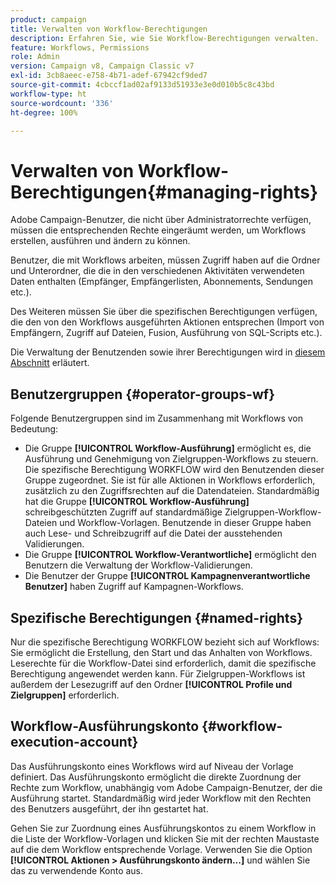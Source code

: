 ```yaml
---
product: campaign
title: Verwalten von Workflow-Berechtigungen
description: Erfahren Sie, wie Sie Workflow-Berechtigungen verwalten.
feature: Workflows, Permissions
role: Admin
version: Campaign v8, Campaign Classic v7
exl-id: 3cb8aeec-e758-4b71-adef-67942cf9ded7
source-git-commit: 4cbccf1ad02af9133d51933e3e0d010b5c8c43bd
workflow-type: ht
source-wordcount: '336'
ht-degree: 100%

---
```


# Verwalten von Workflow-Berechtigungen{#managing-rights}



Adobe Campaign-Benutzer, die nicht über Administratorrechte verfügen, müssen die entsprechenden Rechte eingeräumt werden, um Workflows erstellen, ausführen und ändern zu können.

Benutzer, die mit Workflows arbeiten, müssen Zugriff haben auf die Ordner und Unterordner, die die in den verschiedenen Aktivitäten verwendeten Daten enthalten (Empfänger, Empfängerlisten, Abonnements, Sendungen etc.).

Des Weiteren müssen Sie über die spezifischen Berechtigungen verfügen, die den von den Workflows ausgeführten Aktionen entsprechen (Import von Empfängern, Zugriff auf Dateien, Fusion, Ausführung von SQL-Scripts etc.).

Die Verwaltung der Benutzenden sowie ihrer Berechtigungen wird in [diesem Abschnitt](../../v8/start/gs-permissions.md) erläutert.

## Benutzergruppen {#operator-groups-wf}

Folgende Benutzergruppen sind im Zusammenhang mit Workflows von Bedeutung:

* Die Gruppe **[!UICONTROL Workflow-Ausführung]** ermöglicht es, die Ausführung und Genehmigung von Zielgruppen-Workflows zu steuern. Die spezifische Berechtigung WORKFLOW wird den Benutzenden dieser Gruppe zugeordnet. Sie ist für alle Aktionen in Workflows erforderlich, zusätzlich zu den Zugriffsrechten auf die Datendateien. Standardmäßig hat die Gruppe **[!UICONTROL Workflow-Ausführung]** schreibgeschützten Zugriff auf standardmäßige Zielgruppen-Workflow-Dateien und Workflow-Vorlagen. Benutzende in dieser Gruppe haben auch Lese- und Schreibzugriff auf die Datei der ausstehenden Validierungen.
* Die Gruppe **[!UICONTROL Workflow-Verantwortliche]** ermöglicht den Benutzern die Verwaltung der Workflow-Validierungen.
* Die Benutzer der Gruppe **[!UICONTROL Kampagnenverantwortliche Benutzer]** haben Zugriff auf Kampagnen-Workflows.

## Spezifische Berechtigungen {#named-rights}

Nur die spezifische Berechtigung WORKFLOW bezieht sich auf Workflows: Sie ermöglicht die Erstellung, den Start und das Anhalten von Workflows. Leserechte für die Workflow-Datei sind erforderlich, damit die spezifische Berechtigung angewendet werden kann. Für Zielgruppen-Workflows ist außerdem der Lesezugriff auf den Ordner **[!UICONTROL Profile und Zielgruppen]** erforderlich.

## Workflow-Ausführungskonto {#workflow-execution-account}

Das Ausführungskonto eines Workflows wird auf Niveau der Vorlage definiert. Das Ausführungskonto ermöglicht die direkte Zuordnung der Rechte zum Workflow, unabhängig vom Adobe Campaign-Benutzer, der die Ausführung startet. Standardmäßig wird jeder Workflow mit den Rechten des Benutzers ausgeführt, der ihn gestartet hat.

Gehen Sie zur Zuordnung eines Ausführungskontos zu einem Workflow in die Liste der Workflow-Vorlagen und klicken Sie mit der rechten Maustaste auf die dem Workflow entsprechende Vorlage. Verwenden Sie die Option **[!UICONTROL Aktionen > Ausführungskonto ändern...]** und wählen Sie das zu verwendende Konto aus.
